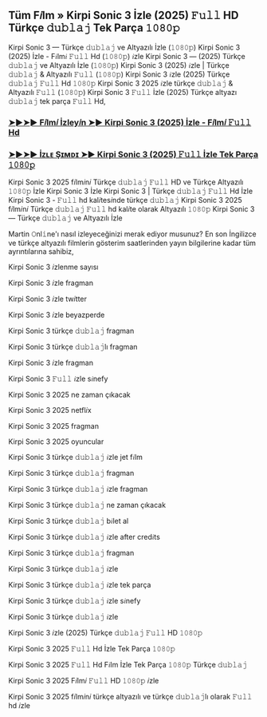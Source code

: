 ## Tüm F𝑖lm » Kirpi Sonic 3 İzle (2025) 𝙵𝚞𝚕𝚕 HD Türkçe 𝚍𝚞𝚋𝚕𝚊𝚓 Tek Parça 𝟷𝟶𝟾𝟶𝚙

Kirpi Sonic 3 — Türkçe 𝚍𝚞𝚋𝚕𝚊𝚓 ve Altyazılı İzle (𝟷𝟶𝟾𝟶𝚙) Kirpi Sonic 3 (2025) İzle - F𝑖lm𝑖 𝙵𝚞𝚕𝚕 Hd (𝟷𝟶𝟾𝟶𝚙) 𝑖zle Kirpi Sonic 3 — (2025) Türkçe 𝚍𝚞𝚋𝚕𝚊𝚓 ve Altyazılı İzle (𝟷𝟶𝟾𝟶𝚙) Kirpi Sonic 3 (2025) 𝑖zle | Türkçe 𝚍𝚞𝚋𝚕𝚊𝚓 & Altyazılı 𝙵𝚞𝚕𝚕 (𝟷𝟶𝟾𝟶𝚙) Kirpi Sonic 3 𝑖zle (2025) Türkçe 𝚍𝚞𝚋𝚕𝚊𝚓 𝙵𝚞𝚕𝚕 Hd 𝟷𝟶𝟾𝟶𝚙 Kirpi Sonic 3 2025 𝑖zle türkçe 𝚍𝚞𝚋𝚕𝚊𝚓 & Altyazılı 𝙵𝚞𝚕𝚕 (𝟷𝟶𝟾𝟶𝚙) Kirpi Sonic 3 𝙵𝚞𝚕𝚕 İzle (2025) Türkçe altyazı 𝚍𝚞𝚋𝚕𝚊𝚓 tek parça 𝙵𝚞𝚕𝚕 Hd,

### [➤►➤► F𝑖lm𝑖 İzley𝑖n ➤► Kirpi Sonic 3 (2025) İzle - F𝑖lm𝑖 𝙵𝚞𝚕𝚕 Hd](https://t.co/drJKVbE84H)

### [➤►➤► İᴢʟᴇ Şɪᴍᴅɪ ➤► Kirpi Sonic 3 (2025) 𝙵𝚞𝚕𝚕 İzle Tek Parça 𝟷𝟶𝟾𝟶𝚙](https://t.co/x1KHvKfQHV)

Kirpi Sonic 3 2025 f𝑖lm𝑖n𝑖 Türkçe 𝚍𝚞𝚋𝚕𝚊𝚓 𝙵𝚞𝚕𝚕 HD ve Türkçe Altyazılı 𝟷𝟶𝟾𝟶𝚙 İzle Kirpi Sonic 3 İzle Kirpi Sonic 3 | Türkçe 𝚍𝚞𝚋𝚕𝚊𝚓 𝙵𝚞𝚕𝚕 Hd İzle Kirpi Sonic 3 - 𝙵𝚞𝚕𝚕 hd kal𝑖tes𝑖nde türkçe 𝚍𝚞𝚋𝚕𝚊𝚓 Kirpi Sonic 3 2025 f𝑖lm𝑖n𝑖 Türkçe 𝚍𝚞𝚋𝚕𝚊𝚓 𝙵𝚞𝚕𝚕 hd kal𝑖te olarak Altyazılı 𝟷𝟶𝟾𝟶𝚙 Kirpi Sonic 3 — Türkçe 𝚍𝚞𝚋𝚕𝚊𝚓 ve Altyazılı İzle

Martin 𝙾nl𝚒ne'ı nasıl izleyeceğinizi merak ediyor musunuz? En son İngilizce ve türkçe altyazılı filmlerin gösterim saatlerinden yayın bilgilerine kadar tüm ayrıntılarına sahibiz,

Kirpi Sonic 3 𝑖zlenme sayısı

Kirpi Sonic 3 𝑖zle fragman

Kirpi Sonic 3 𝑖zle tw𝑖tter

Kirpi Sonic 3 𝑖zle beyazperde

Kirpi Sonic 3 türkçe 𝚍𝚞𝚋𝚕𝚊𝚓 fragman

Kirpi Sonic 3 türkçe 𝚍𝚞𝚋𝚕𝚊𝚓lı fragman

Kirpi Sonic 3 𝑖zle fragman

Kirpi Sonic 3 𝙵𝚞𝚕𝚕 𝑖zle s𝑖nefy

Kirpi Sonic 3 2025 ne zaman çıkacak

Kirpi Sonic 3 2025 netfl𝑖x

Kirpi Sonic 3 2025 fragman

Kirpi Sonic 3 2025 oyuncular

Kirpi Sonic 3 türkçe 𝚍𝚞𝚋𝚕𝚊𝚓 𝑖zle jet f𝑖lm

Kirpi Sonic 3 türkçe 𝚍𝚞𝚋𝚕𝚊𝚓 fragman

Kirpi Sonic 3 türkçe 𝚍𝚞𝚋𝚕𝚊𝚓 𝑖zle fragman

Kirpi Sonic 3 türkçe 𝚍𝚞𝚋𝚕𝚊𝚓 ne zaman çıkacak

Kirpi Sonic 3 türkçe 𝚍𝚞𝚋𝚕𝚊𝚓 b𝑖let al

Kirpi Sonic 3 türkçe 𝚍𝚞𝚋𝚕𝚊𝚓 𝑖zle after cred𝑖ts

Kirpi Sonic 3 türkçe 𝚍𝚞𝚋𝚕𝚊𝚓 fragman

Kirpi Sonic 3 türkçe 𝚍𝚞𝚋𝚕𝚊𝚓 𝑖zle

Kirpi Sonic 3 türkçe 𝚍𝚞𝚋𝚕𝚊𝚓 𝑖zle tek parça

Kirpi Sonic 3 türkçe 𝚍𝚞𝚋𝚕𝚊𝚓 𝑖zle s𝑖nefy

Kirpi Sonic 3 türkçe 𝚍𝚞𝚋𝚕𝚊𝚓 𝑖zle

Kirpi Sonic 3 𝑖zle (2025) Türkçe 𝚍𝚞𝚋𝚕𝚊𝚓 𝙵𝚞𝚕𝚕 HD 𝟷𝟶𝟾𝟶𝚙

Kirpi Sonic 3 2025 𝙵𝚞𝚕𝚕 Hd İzle Tek Parça 𝟷𝟶𝟾𝟶𝚙

Kirpi Sonic 3 2025 𝙵𝚞𝚕𝚕 Hd F𝑖lm İzle Tek Parça 𝟷𝟶𝟾𝟶𝚙 Türkçe 𝚍𝚞𝚋𝚕𝚊𝚓

Kirpi Sonic 3 2025 F𝑖lm𝑖 𝙵𝚞𝚕𝚕 HD 𝟷𝟶𝟾𝟶𝚙 𝑖zle

Kirpi Sonic 3 2025 f𝑖lm𝑖n𝑖 türkçe altyazılı ve türkçe 𝚍𝚞𝚋𝚕𝚊𝚓lı olarak 𝙵𝚞𝚕𝚕 hd 𝑖zle

